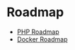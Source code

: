 # Roadmap

- [PHP Roadmap](https://github.com/tmh-rc/roadmap-php)
- [Docker Roadmap](https://github.com/tmh-rc/roadmap-docker)
